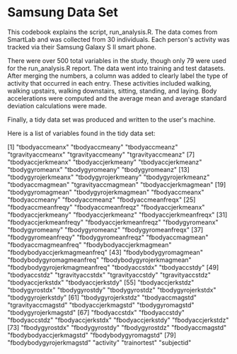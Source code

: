 Samsung Data Set
========================================================
This codebook explains the script, run_analysis.R.  The data comes from SmartLab and was collected from 30 individuals.  Each person's activity was tracked via their Samsung Galaxy S II smart phone.  

There were over 500 total variables in the study, though only 79 were used for the run_analysis.R report.  The data went into training and test datasets.  After merging the numbers, a column was added to clearly label the type of activity that occurred in each entry.  These activities included walking, walking upstairs, walking downstairs, sitting, standing, and laying.  Body accelerations were computed and the average mean and average standard deviation calculations were made.  

Finally, a tidy data set was produced and written to the user's machine.  

Here is a list of variables found in the tidy data set:

[1] "tbodyaccmeanx" "tbodyaccmeany" "tbodyaccmeanz" "tgravityaccmeanx" "tgravityaccmeany" "tgravityaccmeanz"
[7] "tbodyaccjerkmeanx" "tbodyaccjerkmeany" "tbodyaccjerkmeanz" "tbodygyromeanx" "tbodygyromeany" "tbodygyromeanz"
[13] "tbodygyrojerkmeanx" "tbodygyrojerkmeany" "tbodygyrojerkmeanz" "tbodyaccmagmean" "tgravityaccmagmean" "tbodyaccjerkmagmean"
[19] "tbodygyromagmean" "tbodygyrojerkmagmean" "fbodyaccmeanx" "fbodyaccmeany" "fbodyaccmeanz" "fbodyaccmeanfreqx"
[25] "fbodyaccmeanfreqy" "fbodyaccmeanfreqz" "fbodyaccjerkmeanx" "fbodyaccjerkmeany" "fbodyaccjerkmeanz" "fbodyaccjerkmeanfreqx"
[31] "fbodyaccjerkmeanfreqy" "fbodyaccjerkmeanfreqz" "fbodygyromeanx" "fbodygyromeany" "fbodygyromeanz" "fbodygyromeanfreqx"
[37] "fbodygyromeanfreqy" "fbodygyromeanfreqz" "fbodyaccmagmean" "fbodyaccmagmeanfreq" "fbodybodyaccjerkmagmean" "fbodybodyaccjerkmagmeanfreq" [43] "fbodybodygyromagmean" "fbodybodygyromagmeanfreq" "fbodybodygyrojerkmagmean" "fbodybodygyrojerkmagmeanfreq" "tbodyaccstdx" "tbodyaccstdy"
[49] "tbodyaccstdz" "tgravityaccstdx" "tgravityaccstdy" "tgravityaccstdz" "tbodyaccjerkstdx" "tbodyaccjerkstdy"
[55] "tbodyaccjerkstdz" "tbodygyrostdx" "tbodygyrostdy" "tbodygyrostdz" "tbodygyrojerkstdx" "tbodygyrojerkstdy"
[61] "tbodygyrojerkstdz" "tbodyaccmagstd" "tgravityaccmagstd" "tbodyaccjerkmagstd" "tbodygyromagstd" "tbodygyrojerkmagstd"
[67] "fbodyaccstdx" "fbodyaccstdy" "fbodyaccstdz" "fbodyaccjerkstdx" "fbodyaccjerkstdy" "fbodyaccjerkstdz"
[73] "fbodygyrostdx" "fbodygyrostdy" "fbodygyrostdz" "fbodyaccmagstd" "fbodybodyaccjerkmagstd" "fbodybodygyromagstd"
[79] "fbodybodygyrojerkmagstd" "activity" "trainortest" "subjectid"